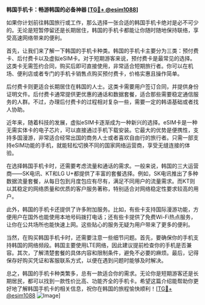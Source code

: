 **韩国手机卡：畅游韩国的必备神器 [[TG💪+ @esim1088](https://t.me/s/esim1088)]**

如果你计划前往韩国旅行或工作，那么选择一张合适的韩国手机卡绝对是必不可少的。无论是短暂停留还是长期居住，韩国的手机卡都能让你随时随地保持联络，享受高速网络带来的便利。

首先，让我们来了解一下韩国的手机卡种类。韩国的手机卡主要分为三类：预付费卡、后付费卡以及虚拟eSIM卡。对于短期游客来说，预付费卡是最常见的选择。这类卡无需签约合同，购买后即可直接使用，非常适合短期旅行者。你可以在机场、便利店或者专门的手机卡销售点购买预付费卡，价格实惠且操作简单。

后付费卡则更适合长期居住在韩国的人士。这类卡需要用户签订合同，并提供身份证明文件。后付费卡通常提供更优惠的通话和数据套餐，适合那些需要稳定通信服务的人群。不过，办理后付费卡的过程相对复杂一些，需要一定的韩语基础或者找人协助。

近年来，随着科技的发展，虚拟eSIM卡逐渐成为一种新兴的选择。eSIM卡是一种无需实体卡的电子芯片，可以直接通过手机下载安装。它最大的优势是便携性，支持多国漫游，非常适合经常出国的商务人士或者喜欢自由行的旅行者。只需一部支持eSIM功能的手机，就能轻松切换不同的国家网络运营商，享受无缝连接的体验。

在选择韩国手机卡时，还需要考虑流量和通话的需求。一般来说，韩国的三大运营商——SK电讯、KT和LG U+都提供了丰富的套餐选择。例如，SK电讯推出了多种数据流量套餐，从每日包到月度包应有尽有，满足不同用户的流量需求。而KT则以其稳定的网络质量和优质的客户服务著称，特别适合对网络稳定性要求较高的用户。

此外，韩国的手机卡还提供了许多附加服务。比如，有些卡支持国际漫游功能，方便用户在国外也能使用本地号码拨打电话；还有些卡提供了免费Wi-Fi热点服务，让你在公共场所也能快速上网。这些贴心的服务无疑为用户带来了更多的便利。

当然，在购买韩国手机卡时，还需要注意一些细节问题。首先，要确保你的手机支持韩国的网络频段。韩国主要使用LTE网络，因此建议提前检查你的手机是否兼容。其次，了解清楚套餐的具体内容和限制条件，避免不必要的麻烦。最后，记得保存好购买凭证和客服联系方式，以便在遇到问题时能够及时解决。

总之，韩国的手机卡种类繁多，总有一款适合你的需求。无论你是短期游客还是长期居民，都可以找到一款性价比高、功能齐全的手机卡。希望这篇介绍能帮助你更好地了解韩国手机卡的相关信息，祝你在韩国的旅程愉快顺利！[[TG💪+ @esim1088](https://t.me/s/esim1088) ![Image](https://i.postimg.cc/4NQfJmqS/Snipaste-2025-05-13-00-14-12.png)]